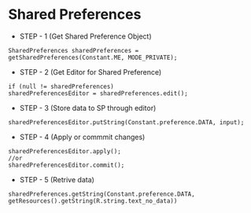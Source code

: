 # Shared Preferences
* STEP - 1 (Get Shared Preference Object)
```
SharedPreferences sharedPreferences = getSharedPreferences(Constant.ME, MODE_PRIVATE);
```
* STEP - 2 (Get Editor for Shared Preference)
```
if (null != sharedPreferences)
sharedPreferencesEditor = sharedPreferences.edit();
```
* STEP - 3 (Store data to SP through editor)
```
sharedPreferencesEditor.putString(Constant.preference.DATA, input);
```
* STEP - 4 (Apply or commmit changes)
```
sharedPreferencesEditor.apply();
//or
sharedPreferencesEditor.commit();
```
* STEP - 5 (Retrive data)
```
sharedPreferences.getString(Constant.preference.DATA, getResources().getString(R.string.text_no_data))
```

